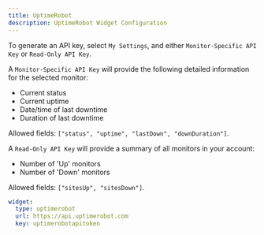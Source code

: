 ```yaml
---
title: UptimeRobot
description: UptimeRobot Widget Configuration
---
```


To generate an API key, select `My Settings`, and either `Monitor-Specific API Key` or `Read-Only API Key`.

A `Monitor-Specific API Key` will provide the following detailed information
for the selected monitor:

- Current status
- Current uptime
- Date/time of last downtime
- Duration of last downtime

Allowed fields: `["status", "uptime", "lastDown", "downDuration"]`.

A `Read-Only API Key` will provide a summary of all monitors in your account:

- Number of 'Up' monitors
- Number of 'Down' monitors

Allowed fields: `["sitesUp", "sitesDown"]`.

```yaml
widget:
  type: uptimerobot
  url: https://api.uptimerobot.com
  key: uptimerobotapitoken
```
